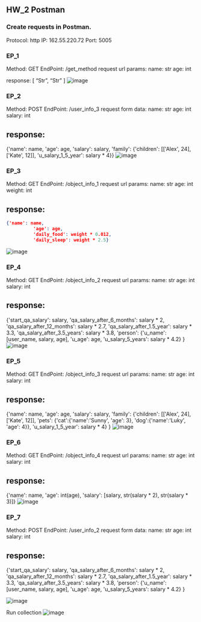 ## HW_2 Postman

### Create requests in Postman.

Protocol: http
IP: 162.55.220.72
Port: 5005

### EP_1
Method: GET
EndPoint: /get_method
request url params: 
 name: str
 age: int

response: 
[
    “Str”,
    “Str”
]
![image](https://user-images.githubusercontent.com/106426661/174310954-605185ce-c530-4e27-b313-37cbcb49e951.png)

### EP_2
Method: POST
EndPoint: /user_info_3
request form data: 
 name: str
 age: int
 salary: int

## response:

{'name': name,
          'age': age,
          'salary': salary,
          'family': {'children': [['Alex', 24], ['Kate', 12]],
                     'u_salary_1_5_year': salary * 4}}
![image](https://user-images.githubusercontent.com/106426661/174314474-a5fd30d1-fc03-41a5-8abd-1b9ff1d34751.png)


### EP_3
Method: GET
EndPoint: /object_info_1
request url params: 
 name: str
 age: int
 weight: int

## response: 
``` json
{'name': name,
          'age': age,
          'daily_food': weight * 0.012,
          'daily_sleep': weight * 2.5}
```         
          
![image](https://user-images.githubusercontent.com/106426661/174316921-8678c0e6-1c6b-496f-87b1-c743c7d3bc21.png)

### EP_4
Method: GET
EndPoint: /object_info_2
request url params: 
 name: str
 age: int
 salary: int

## response: 
{'start_qa_salary': salary,
          'qa_salary_after_6_months': salary * 2,
          'qa_salary_after_12_months': salary * 2.7,
          'qa_salary_after_1.5_year': salary * 3.3,
          'qa_salary_after_3.5_years': salary * 3.8,
          'person': {'u_name': [user_name, salary, age],
                     'u_age': age,
                     'u_salary_5_years': salary * 4.2}
          }
![image](https://user-images.githubusercontent.com/106426661/174318984-eb24a3bd-5e3d-45a7-a177-bed2711cb34a.png)

### EP_5
Method: GET
EndPoint: /object_info_3
request url params: 
 name: str
 age: int
 salary: int

## response: 
{'name': name,
          'age': age,
          'salary': salary,
          'family': {'children': [['Alex', 24], ['Kate', 12]],
                     'pets': {'cat':{'name':'Sunny',
                                     'age': 3},
                              'dog':{'name':'Luky',
                                     'age': 4}},
                     'u_salary_1_5_year': salary * 4}
          }
![image](https://user-images.githubusercontent.com/106426661/174319778-592aee2b-1d74-447b-9000-a8cb37db831e.png)

### EP_6
Method: GET
EndPoint: /object_info_4
request url params: 
 name: str
 age: int
 salary: int

## response: 
{'name': name,
          'age': int(age),
          'salary': [salary, str(salary * 2), str(salary * 3)]}
![image](https://user-images.githubusercontent.com/106426661/174320524-863490f4-4927-4992-896a-4b9dbf821990.png)

### EP_7
Method: POST
EndPoint: /user_info_2
request form data: 
 name: str
 age: int
 salary: int

## response: 
{'start_qa_salary': salary,
          'qa_salary_after_6_months': salary * 2,
          'qa_salary_after_12_months': salary * 2.7,
          'qa_salary_after_1.5_year': salary * 3.3,
          'qa_salary_after_3.5_years': salary * 3.8,
          'person': {'u_name': [user_name, salary, age],
                     'u_age': age,
                     'u_salary_5_years': salary * 4.2}
          }
 
![image](https://user-images.githubusercontent.com/106426661/174322268-c7f790b1-9557-48f5-82b2-3b251da91dba.png)

Run collection
![image](https://user-images.githubusercontent.com/106426661/174355822-a0084834-3291-47bc-840d-9aa2363b2dae.png)

